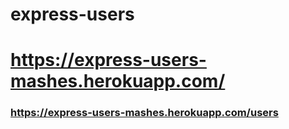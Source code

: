 # express-users

# https://express-users-mashes.herokuapp.com/

### https://express-users-mashes.herokuapp.com/users
